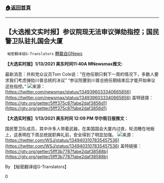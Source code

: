 ###  [:house:返回首頁](https://github.com/ourhimalayas/txt)
---

## 【大选推文实时报】参议院现无法审议弹劾指控；国民警卫队驻扎国会大厦
` 秘密翻译组G-Translators` [轉載自GNews](https://gnews.org/zh-hans/748518/)

**【大选实时报】1/13/2021 美东时间11:40A MNewsmax推文:**

最新消息：共和党众议员Tom Cole说：”在他任期只剩下一周的情况下，多数人要求我们考虑弹劾川普总统的决议” “参议院要到川普总统任期结束后才能开始审议这些指控。”
![]()![](https://gnews.org/wp-content/uploads/2021/01/Capture4-2.jpg)来源：[https://twitter.com/newsmax/status/1349396033340665856](https://twitter.com/newsmax/status/1349396033340665856)
盖特链接：[https://gtv.org/getter/5fff375c87fabe2daf3856d1](https://gtv.org/getter/5fff375c87fabe2daf3856d1)

**【大选实时报】1/13/2021 美东时间 12:09 PM 华尔街日报推文：**

国民警卫队成员，其中许多人带着武器，在美国国会大厦内过夜，轮流睡在地板上，这表明在下周总统就职典礼前，安全得到了明显加强。
![]()![](https://gnews.org/wp-content/uploads/2021/01/Capture5-1.jpg)来源：[https://twitter.com/WSJ/status/1349403107835457536](https://twitter.com/WSJ/status/1349403107835457536)
盖特链接：[https://gtv.org/getter/5fff3b7787fabe2daf38588b](https://gtv.org/getter/5fff3b7787fabe2daf38588b)

By 【秘密翻译组G-Translators】

0
